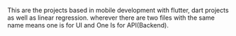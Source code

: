 This are the projects based in mobile development with flutter, dart projects as well as linear regression.
wherever there are two files with the same name means one is for UI and One Is for API(Backend).
